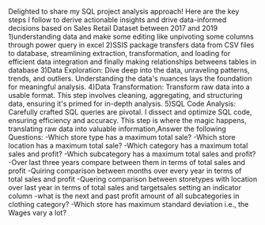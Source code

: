 Delighted to share my SQL project analysis approach! 
Here are the key steps I follow to derive actionable insights and drive data-informed decisions based on Sales Retail Dataset between 2017 and 2019
1)understanding data and make some editing like unpivoting some columns through power query in excel
2)SSIS package transfers data from CSV files to database, streamlining extraction, transformation, and loading for efficient data integration and finally making relationships betweens tables in database
3)Data Exploration: Dive deep into the data, unraveling patterns, trends, and outliers. Understanding the data's nuances lays the foundation for meaningful analysis.
4)Data Transformation: Transform raw data into a usable format. This step involves cleaning, aggregating, and structuring data, ensuring it's primed for in-depth analysis.
5)SQL Code Analysis: Carefully crafted SQL queries are pivotal. I dissect and optimize SQL code, ensuring efficiency and accuracy. This step is where the magic happens, translating raw data into valuable information,Answer the following Questions:
-Which store type has a maximum total sale?
-Which store location has a maximum total sale?
-Which category has a maximum total sales and profit?
-Which subcategory has a maximum total sales and profit?
-Over last three years compare between them in terms of total sales and profit
-Quiring comparison between months over every year in terms of total sales and profit
-Quering comparison between storetypes with location over last year in terms of total sales 
 and targetsales setting an indicator column
-what is the next and past profit amount of all subcategories in clothing category? 
-Which store has maximum standard deviation i.e., the Wages vary a lot?
